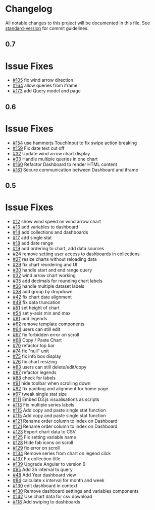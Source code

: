 # Changelog

All notable changes to this project will be documented in this file. See [standard-version](https://github.com/conventional-changelog/standard-version) for commit guidelines.

## 0.7
Issue Fixes
=======
* [#105](https://github.com/upfrontsystems/izinto-angular/issues/105) fix wind arrow direction
* [#164](https://github.com/upfrontsystems/izinto-angular/issues/164) allow queries from iframe
* [#173](https://github.com/upfrontsystems/izinto-angular/issues/173) add Query model and page


## 0.6
Issue Fixes
=======
* [#154](https://github.com/upfrontsystems/izinto-angular/issues/154) use hammerjs TouchInput to fix swipe action breaking
* [#159](https://github.com/upfrontsystems/izinto-angular/issues/159) Fix date text cut off
* [#32](https://github.com/upfrontsystems/izinto-angular/issues/32) Update wind arrow chart display
* [#33](https://github.com/upfrontsystems/izinto-angular/issues/33) Handle multiple queries in one chart
* [#160](https://github.com/upfrontsystems/izinto-angular/issues/160) Refactor Dashboard to render HTML content
* [#161](https://github.com/upfrontsystems/izinto-angular/issues/160) Secure communication between Dashboard and iframe

## 0.5
Issue Fixes
=======
* [#12](https://github.com/upfrontsystems/izinto-angular/issues/12) show wind speed on wind arrow chart
* [#13](https://github.com/upfrontsystems/izinto-angular/issues/13) add variables to dashboard
* [#14](https://github.com/upfrontsystems/izinto-angular/issues/14) add collections and dashboards
* [#17](https://github.com/upfrontsystems/izinto-angular/issues/17) add single stat
* [#18](https://github.com/upfrontsystems/izinto-angular/issues/18) add date range
* [#19](https://github.com/upfrontsystems/izinto-angular/issues/19) add ordering to chart, add data sources
* [#24](https://github.com/upfrontsystems/izinto-angular/issues/24) remove setting user access to dashboards in collections
* [#27](https://github.com/upfrontsystems/izinto-angular/issues/27) resize charts without reloading data
* [#29](https://github.com/upfrontsystems/izinto-angular/issues/29) fix chart reordering and UI
* [#30](https://github.com/upfrontsystems/izinto-angular/issues/30) handle start and end range query
* [#32](https://github.com/upfrontsystems/izinto-angular/issues/32) wind arrow chart working
* [#35](https://github.com/upfrontsystems/izinto-angular/issues/35) add decimals for rounding chart labels
* [#36](https://github.com/upfrontsystems/izinto-angular/issues/36) handle multiple dataset labels
* [#38](https://github.com/upfrontsystems/izinto-angular/issues/38) add group by dropdown
* [#42](https://github.com/upfrontsystems/izinto-angular/issues/42) fix chart date alignment
* [#49](https://github.com/upfrontsystems/izinto-angular/issues/42) fix data truncation
* [#51](https://github.com/upfrontsystems/izinto-angular/issues/51) set height of chart
* [#54](https://github.com/upfrontsystems/izinto-angular/issues/54) set y-axis min and max
* [#61](https://github.com/upfrontsystems/izinto-angular/issues/61) add legends
* [#62](https://github.com/upfrontsystems/izinto-angular/issues/42) remove template components
* [#64](https://github.com/upfrontsystems/izinto-angular/issues/64) users can still edit
* [#67](https://github.com/upfrontsystems/izinto-angular/issues/67) fix forbidden error on scroll
* [#68](https://github.com/upfrontsystems/izinto-angular/issues/68) Copy / Paste Chart
* [#70](https://github.com/upfrontsystems/izinto-angular/issues/70) refactor top bar
* [#74](https://github.com/upfrontsystems/izinto-angular/issues/75) fix "null" unit
* [#75](https://github.com/upfrontsystems/izinto-angular/issues/75) fix info box display
* [#76](https://github.com/upfrontsystems/izinto-angular/issues/76) fix chart resizing
* [#83](https://github.com/upfrontsystems/izinto-angular/issues/83) users can still delete/edit/copy
* [#87](https://github.com/upfrontsystems/izinto-angular/issues/87) refactor legends
* [#88](https://github.com/upfrontsystems/izinto-angular/issues/88) check for labels
* [#91](https://github.com/upfrontsystems/izinto-angular/issues/91) hide toolbar when scrolling down
* [#92](https://github.com/upfrontsystems/izinto-angular/issues/91) fix padding and alignment for home page
* [#97](https://github.com/upfrontsystems/izinto-angular/issues/97) tweak single stat size
* [#111](https://github.com/upfrontsystems/izinto-angular/issues/67) Embed D3.js visualisations as scripts
* [#113](https://github.com/upfrontsystems/izinto-angular/issues/113) Fix multiple series labels
* [#115](https://github.com/upfrontsystems/izinto-angular/issues/115) Add copy and paste single stat function
* [#115](https://github.com/upfrontsystems/izinto-angular/issues/115) Add copy and paste single stat function
* [#121](https://github.com/upfrontsystems/izinto-angular/issues/121) Rename order column to index on Dashboard
* [#121](https://github.com/upfrontsystems/izinto-angular/issues/121) Rename order column to index on Dashboard
* [#123](https://github.com/upfrontsystems/izinto-angular/issues/123) Export chart data to CSV
* [#125](https://github.com/upfrontsystems/izinto-angular/issues/125) Fix setting variable name
* [#128](https://github.com/upfrontsystems/izinto-angular/issues/128) Hide fab icons on scroll
* [#129](https://github.com/upfrontsystems/izinto-angular/issues/129) fix error on scroll
* [#134](https://github.com/upfrontsystems/izinto-angular/issues/134) Remove series from chart on legend click
* [#137](https://github.com/upfrontsystems/izinto-angular/issues/125) Fix collection title
* [#139](https://github.com/upfrontsystems/izinto-angular/issues/139) Upgrade Angular to version 9
* [#95](https://github.com/upfrontsystems/izinto-angular/issues/95) Add 3h interval to query
* [#48](https://github.com/upfrontsystems/izinto-angular/issues/48) Add Year dashboard view
* [#84](https://github.com/upfrontsystems/izinto-angular/issues/84) calculate x interval for month and week
* [#130](https://github.com/upfrontsystems/izinto-angular/issues/130) edit dashboard in context
* [#130](https://github.com/upfrontsystems/izinto-angular/issues/130) Remove dashboard settings and variables components
* [#142](https://github.com/upfrontsystems/izinto-angular/issues/142) Use chart data for csv download
* [#118](https://github.com/upfrontsystems/izinto-angular/issues/118) Add swiping to dashboards
